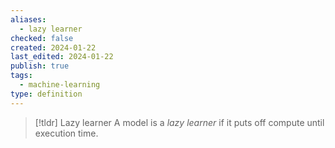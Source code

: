 ```yaml
---
aliases:
  - lazy learner
checked: false
created: 2024-01-22
last_edited: 2024-01-22
publish: true
tags:
  - machine-learning
type: definition
---
```

>[!tldr] Lazy learner
>A model is a *lazy learner* if it puts off compute until execution time.

